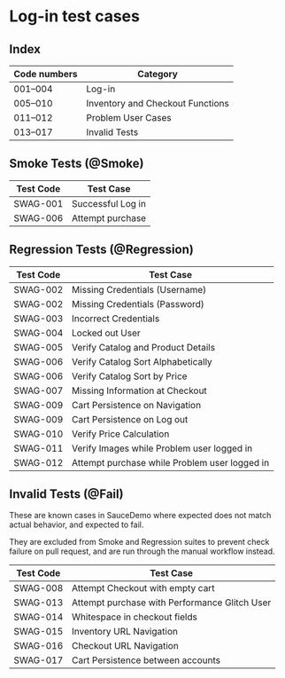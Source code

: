 # Log-in test cases

## Index
| Code numbers | Category                       |
|--------------|--------------------------------|
| 001–004      | Log-in                         |
| 005–010      | Inventory and Checkout Functions |
| 011–012      | Problem User Cases             |
| 013–017      | Invalid Tests                  |


## Smoke Tests (@Smoke) 
| Test Code | Test Case         |
|-----------|-------------------|
| SWAG-001  | Successful Log in |
| SWAG-006  | Attempt purchase  |


## Regression Tests (@Regression)
| Test Code | Test Case                                      |
|-----------|------------------------------------------------|
| SWAG-002  | Missing Credentials (Username)                 |
| SWAG-002  | Missing Credentials (Password)                 |
| SWAG-003  | Incorrect Credentials                          |
| SWAG-004  | Locked out User                                |
| SWAG-005  | Verify Catalog and Product Details             |
| SWAG-006  | Verify Catalog Sort Alphabetically             |
| SWAG-006  | Verify Catalog Sort by Price                   |
| SWAG-007  | Missing Information at Checkout                |
| SWAG-009  | Cart Persistence on Navigation                 |
| SWAG-009  | Cart Persistence on Log out                    |
| SWAG-010  | Verify Price Calculation                       |
| SWAG-011  | Verify Images while Problem user logged in     |
| SWAG-012  | Attempt purchase while Problem user logged in  |


## Invalid Tests (@Fail)
These are known cases in SauceDemo where expected does not match actual behavior, and expected to fail. <br>

They are excluded from Smoke and Regression suites to prevent check failure on pull request, and are run through the manual workflow instead.

| Test Code | Test Case                                     |
|-----------|-----------------------------------------------|
| SWAG-008  | Attempt Checkout with empty cart              |
| SWAG-013  | Attempt purchase with Performance Glitch User |
| SWAG-014  | Whitespace in checkout fields                 |
| SWAG-015  | Inventory URL Navigation                      |
| SWAG-016  | Checkout URL Navigation                       |
| SWAG-017  | Cart Persistence between accounts             |
